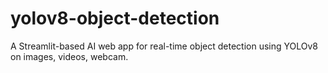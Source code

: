 # yolov8-object-detection
A Streamlit-based AI web app for real-time object detection using YOLOv8 on images, videos, webcam.
